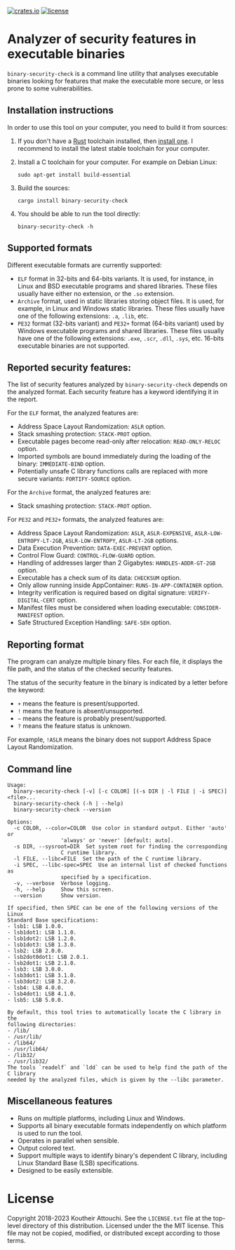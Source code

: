 [![crates.io](https://img.shields.io/crates/v/binary-security-check.svg)](https://crates.io/crates/binary-security-check)
[![license](https://img.shields.io/github/license/koutheir/binary-security-check?color=black)](https://raw.githubusercontent.com/koutheir/binary-security-check/master/LICENSE.txt)

# Analyzer of security features in executable binaries

`binary-security-check` is a command line utility that analyses executable
binaries looking for features that make the executable more secure,
or less prone to some vulnerabilities.

## Installation instructions

In order to use this tool on your computer, you need to build it from sources:

1. If you don't have a [Rust](https://www.rust-lang.org/) toolchain installed,
   then [install one](https://www.rust-lang.org/tools/install).
   I recommend to install the latest stable toolchain for your computer.

2. Install a C toolchain for your computer. For example on Debian Linux:
   ```
   sudo apt-get install build-essential
   ```

3. Build the sources:
   ```
   cargo install binary-security-check
   ```

4. You should be able to run the tool directly:
   ```
   binary-security-check -h
   ```

## Supported formats

Different executable formats are currently supported:

- `ELF` format in 32-bits and 64-bits variants.
  It is used, for instance, in Linux and BSD executable programs and shared libraries.
  These files usually have either no extension, or the `.so` extension.
- `Archive` format, used in static libraries storing object files.
  It is used, for example, in Linux and Windows static libraries.
  These files usually have one of the following extensions: `.a`, `.lib`, etc.
- `PE32` format (32-bits variant) and `PE32+` format (64-bits variant) used by
  Windows executable programs and shared libraries.
  These files usually have one of the following extensions: `.exe`, `.scr`, `.dll`, `.sys`, etc.
  16-bits executable binaries are not supported.

## Reported security features:

The list of security features analyzed by `binary-security-check` depends on the analyzed format.
Each security feature has a keyword identifying it in the report.

For the `ELF` format, the analyzed features are:

- Address Space Layout Randomization: `ASLR` option.
- Stack smashing protection: `STACK-PROT` option.
- Executable pages become read-only after relocation: `READ-ONLY-RELOC` option.
- Imported symbols are bound immediately during the loading of the binary: `IMMEDIATE-BIND` option.
- Potentially unsafe C library functions calls are replaced with more secure variants: `FORTIFY-SOURCE` option.

For the `Archive` format, the analyzed features are:

- Stack smashing protection: `STACK-PROT` option.

For `PE32` and `PE32+` formats, the analyzed features are:

- Address Space Layout Randomization: `ASLR`, `ASLR-EXPENSIVE`, `ASLR-LOW-ENTROPY-LT-2GB`, `ASLR-LOW-ENTROPY`, `ASLR-LT-2GB` options.
- Data Execution Prevention: `DATA-EXEC-PREVENT` option.
- Control Flow Guard: `CONTROL-FLOW-GUARD` option.
- Handling of addresses larger than 2 Gigabytes: `HANDLES-ADDR-GT-2GB` option.
- Executable has a check sum of its data: `CHECKSUM` option.
- Only allow running inside AppContainer: `RUNS-IN-APP-CONTAINER` option.
- Integrity verification is required based on digital signature: `VERIFY-DIGITAL-CERT` option.
- Manifest files must be considered when loading executable: `CONSIDER-MANIFEST` option.
- Safe Structured Exception Handling: `SAFE-SEH` option.

## Reporting format

The program can analyze multiple binary files.
For each file, it displays the file path, and the status of the checked security features.

The status of the security feature in the binary is indicated by a letter before the keyword:
- `+` means the feature is present/supported.
- `!` means the feature is absent/unsupported.
- `~` means the feature is probably present/supported.
- `?` means the feature status is unknown.

For example, `!ASLR` means the binary does not support Address Space Layout Randomization.

## Command line

```
Usage:
  binary-security-check [-v] [-c COLOR] [(-s DIR | -l FILE | -i SPEC)] <file>...
  binary-security-check (-h | --help)
  binary-security-check --version

Options:
  -c COLOR, --color=COLOR  Use color in standard output. Either 'auto' or
                 'always' or 'never' [default: auto].
  -s DIR, --sysroot=DIR  Set system root for finding the corresponding
                 C runtime library.
  -l FILE, --libc=FILE  Set the path of the C runtime library.
  -i SPEC, --libc-spec=SPEC  Use an internal list of checked functions as
                 specified by a specification.
  -v, --verbose  Verbose logging.
  -h, --help     Show this screen.
  --version      Show version.

If specified, then SPEC can be one of the following versions of the Linux
Standard Base specifications:
- lsb1: LSB 1.0.0.
- lsb1dot1: LSB 1.1.0.
- lsb1dot2: LSB 1.2.0.
- lsb1dot3: LSB 1.3.0.
- lsb2: LSB 2.0.0.
- lsb2dot0dot1: LSB 2.0.1.
- lsb2dot1: LSB 2.1.0.
- lsb3: LSB 3.0.0.
- lsb3dot1: LSB 3.1.0.
- lsb3dot2: LSB 3.2.0.
- lsb4: LSB 4.0.0.
- lsb4dot1: LSB 4.1.0.
- lsb5: LSB 5.0.0.

By default, this tool tries to automatically locate the C library in the
following directories:
- /lib/
- /usr/lib/
- /lib64/
- /usr/lib64/
- /lib32/
- /usr/lib32/
The tools `readelf` and `ldd` can be used to help find the path of the C library
needed by the analyzed files, which is given by the --libc parameter.
```

## Miscellaneous features

- Runs on multiple platforms, including Linux and Windows.
- Supports all binary executable formats independently on which platform is used to run the tool.
- Operates in parallel when sensible.
- Output colored text.
- Support multiple ways to identify binary's dependent C library, including Linux Standard Base (LSB) specifications.
- Designed to be easily extensible.

# License

Copyright 2018-2023 Koutheir Attouchi. See the `LICENSE.txt` file
at the top-level directory of this distribution.
Licensed under the the MIT license.
This file may not be copied, modified, or distributed except according to those terms.
